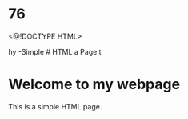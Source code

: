 # 76
<@!DOCTYPE HTML>
<html>hy
<head9
  <title>-Simple 
# HTML a
    Page</ Litle>
</head26.>
</body>t
  <h1>Welcome to my webpage</h3>
  <p>This is a simple HTML page.</p>
</body>
</html
